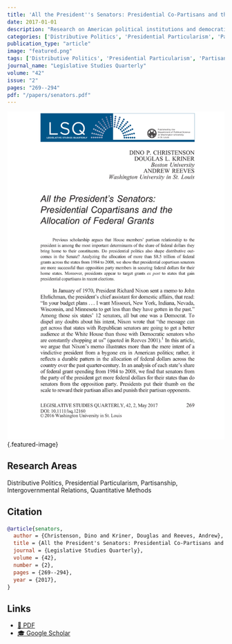 ```yaml
---
title: 'All the President''s Senators: Presidential Co-Partisans and the Allocation of Federal Grants'
date: 2017-01-01
description: "Research on American political institutions and democratic governance."
categories: ['Distributive Politics', 'Presidential Particularism', 'Partisanship', 'Intergovernmental Relations', 'Quantitative Methods']
publication_type: "article"
image: "featured.png"
tags: ['Distributive Politics', 'Presidential Particularism', 'Partisanship', 'Intergovernmental Relations', 'Quantitative Methods']
journal_name: "Legislative Studies Quarterly"
volume: "42"
issue: "2"
pages: "269--294"
pdf: "/papers/senators.pdf"
---
```


![Featured image](featured.png){.featured-image}

## Research Areas

Distributive Politics, Presidential Particularism, Partisanship, Intergovernmental Relations, Quantitative Methods

## Citation

```bibtex
@article{senators,
  author = {Christenson, Dino and Kriner, Douglas and Reeves, Andrew},
  title = {All the President's Senators: Presidential Co-Partisans and the Allocation of Federal Grants},
  journal = {Legislative Studies Quarterly},
  volume = {42},
  number = {2},
  pages = {269--294},
  year = {2017},
}
```

## Links

- [📄 PDF](/papers/senators.pdf)
- [🎓 Google Scholar](https://scholar.google.com/scholar?q=All%20the%20President%27s%20Senators%3A%20Presidential%20Co-Partisans%20and%20the%20Allocation%20of%20Federal%20Grants)